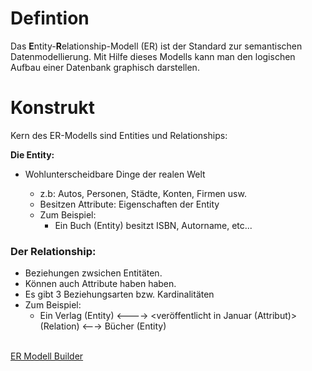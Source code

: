 # Defintion

Das **E**ntity-**R**elationship-Modell (ER) ist der Standard zur semantischen Datenmodellierung. Mit Hilfe dieses Modells kann man den logischen Aufbau einer Datenbank graphisch darstellen.&#x20;

# Konstrukt

Kern des ER-Modells sind Entities und Relationships:

**Die Entity:**&#x20;

- Wohlunterscheidbare Dinge der realen Welt
  - z.b: Autos, Personen, Städte, Konten, Firmen usw.

  <!---->

  - Besitzen Attribute: Eigenschaften der Entity
  - Zum Beispiel:&#x20;
    - Ein Buch (Entity) besitzt ISBN, Autorname, etc...

### Der Relationship:&#x20;

- Beziehungen zwsichen Entitäten.&#x20;
- Können auch Attribute haben haben.&#x20;
- Es gibt 3 Beziehungsarten bzw. Kardinalitäten
- Zum Beispiel:
  - Ein Verlag (Entity)  <---->  \<veröffentlicht in Januar (Attribut)> (Relation)  <--→ Bücher (Entity)&#x20;
  <br>

[ER Modell Builder](https://www.yworks.com/yed-live/ "yEd Live")
